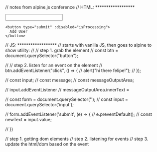 // notes from alpine.js conference
// HTML: ******************

<div x-data="{ 
    newText: '',
    isProcessing: false,
    people: ['sky stars', 'old school geek', 'sasi'],
    addPerson() {
      this.isProcessing = true;
      this.people.push(this.newText);
      this.newText = '';
      this.isProcessing = false;
             
      // store information into localStorage
    },
    update() {},
    delete() {}
  }" class="min-h-screen bg-blue-100 p-20">

  <!-- form to get new user information -->
  <form @submit.prevent="addPerson">
    <input type="text" x-model="newText" class="p-3 rounded shadow-2xl" />

    <button type="submit" :disabled="isProcessing">
      Add User
    </button>
  </form>

  <!-- loop over the users -->
  <ul class="mt-10">
    <template x-for="person in people">
      <li x-text="person"></li>
    </template>
  </ul>

</div>



// JS: ******************
// starts with vanilla JS, then goes to alpine to show utility:
// // step 1. grab the element
// const btn = document.querySelector("button");

// // step 2. listen for an event on the element
// btn.addEventListener("click", () => {
//   alert("hi there felipe!");
// });

// const input;
// const message;
// const messageOutputArea;

// input.addEventListener
//   messageOutputArea.innerText =

// const form = document.querySelector('');
// const input = document.querySelector('input');

// form.addEventListener('submit', (e) => {
//   e.preventDefault();
//   const newText = input.value;

// })


// step 1. getting dom elements
// step 2. listening for events
// step 3. update the html/dom based on the event